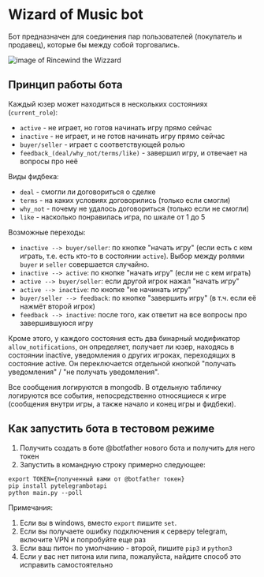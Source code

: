 # Wizard of Music bot

Бот предназначен для соединения пар пользователей (покупатель и продавец), которые бы между собой торговались.

![image of Rincewind the Wizzard](https://cdn.drawception.com/images/panels/2016/4-27/htzf4P12rT-4.png)


## Принцип работы бота

Каждый юзер может находиться в нескольких состояниях (`current_role`):
- `active`    - не играет, но готов начинать игру прямо сейчас
- `inactive`  - не играет, и не готов начинать игру прямо сейчас
- `buyer/seller` - играет с соответствующей ролью
- `feedback_(deal/why_not/terms/like)` - завершил игру, и отвечает на вопросы про неё

Виды фидбека:
- `deal` - смогли ли договориться о сделке
- `terms` - на каких условиях договорились (только если смогли)
- `why_not` - почему не удалось договориться (только если не смогли)
- `like` - насколько понравилась игра, по шкале от 1 до 5

Возможные переходы:
 - `inactive --> buyer/seller`: по кнопке "начать игру" (если есть с кем играть, т.е. есть кто-то в состоянии `active`). 
 Выбор между ролями `buyer` и `seller` совершается случайно.
 - `inactive --> active`: по кнопке "начать игру" (если не с кем играть)
 - `active --> buyer/seller`: если другой игрок нажал "начать игру"
 - `active --> inactive`: по кнопке "не начинать игру"
 - `buyer/seller --> feedback`: по кнопке "завершить игру" (в т.ч. если её нажмёт второй игрок)
- `feedback --> inactive`: после того, как ответит на все вопросы про завершившуюся игру

Кроме этого, у каждого состояния есть два бинарный модификатор `allow_notifications`,
он определяет, получает ли юзер, находясь в состоянии inactive, уведомления
о других игроках, переходящих в состояние active. Он переключается отдельной кнопкой 
"получать уведомления" / "не получать уведомления". 

Все сообщения логируются в mongodb. В отдельную табличку логируются все события, непосредственно относящиеся к игре
(сообщения внутри игры, а также начало и конец игры и фидбеки). 


## Как запустить бота в тестовом режиме

1) Получить создать в боте @botfather нового бота и получить для него токен 
2) Запустить в командную строку примерно следующее:
```commandline
export TOKEN={полученный вами от @botfather токен}
pip install pytelegrambotapi
python main.py --poll
```
Примечания:
   1) Если вы в windows, вместо `export` пишите `set`. 
   2) Если вы получаете ошибку подключения к серверу telegram, включите VPN и попробуйте еще раз
   3) Если ваш питон по умолчанию - второй, пишите `pip3` и `python3`
   4) Если у вас нет питона или пипа, пожалуйста, найдите способ это исправить самостоятельно
